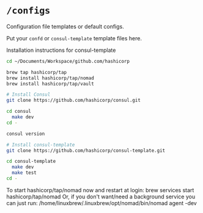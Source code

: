 # `/configs`

Configuration file templates or default configs.

Put your `confd` or `consul-template` template files here.

Installation instructions for consul-template
``` zsh
cd ~/Documents/Workspace/github.com/hashicorp

brew tap hashicorp/tap
brew install hashicorp/tap/nomad
brew install hashicorp/tap/vault

# Install Consul
git clone https://github.com/hashicorp/consul.git

cd consul
  make dev
cd -

consul version

# Install consul-template
git clone https://github.com/hashicorp/consul-template.git

cd consul-template
  make dev
  make test
cd -  
```
To start hashicorp/tap/nomad now and restart at login:
  brew services start hashicorp/tap/nomad
Or, if you don't want/need a background service you can just run:
  /home/linuxbrew/.linuxbrew/opt/nomad/bin/nomad agent -dev
